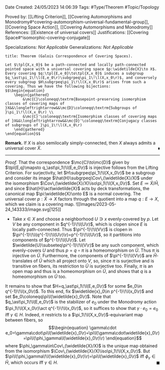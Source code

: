 <div class="topSpace"></div>

Date Created: 24/05/2023 14:06:39
Tags: #Type/Theorem #Topic/Topology

Proved by: [[Lifting Criterion]], [[Covering Automorphisms and Monodromy#^covering-automorphism-universal-fundamental-group]], [[Covering Space Action]], [[Covering Automorphisms and Monodromy]]
References: [[Existence of universal covers]]
Justifications: [[Covering Space#^isomorphic-covering-conjugate]]

Specializations: <i>Not Applicable</i>
Generalizations: <i>Not Applicable</i>

``` ad-Theorem
title: Theorem (Galois Correspondence of Covering Spaces).

Let $\tpl{X,x_0}$ be a path-connected and locally path-connected pointed space with a universal covering space $p:\widetilde{X}\to X$. Every covering $q:\tpl{E,e_0}\to\tpl{X,x_0}$ induces a subgroup $q_\ast\pi_1\!\l(E,e_0\r)\subgrpeq\pi_1\!\l(X,x_0\r)$, and conversely every subgroup $H\subgrpeq\pi_1\!\l(X,x_0\r)$ arises from such a covering. Thus we have the following bijections:
$$\begin{equation}
    \begin{gathered}
        &\mc{C}\coloneqq\textrm{Basepoint-preserving isomorphism classes of covering maps of }X&&\longleftrightarrow&&\mc{D}\coloneqq\textrm{Subgroups of }\pi_1\!\l(X,x_0\r) \\
        &\mc{C}'\coloneqq\textrm{Isomorphism classes of covering maps of }X&&\longleftrightarrow&&\mc{D}'\coloneqq\textrm{Conjugacy classes of subgroups of }\pi_1\!\l(X,x_0\r)
    \end{gathered}
\end{equation}$$

```

<b>Remark.</b> If $X$ is also semilocally simply-connected, then $X$ always admits a universal cover $\widetilde{X}$.<span style="float:right;">$\blacklozenge$</span>

---

<i>Proof.</i> That the correspondence $\mc{C}\to\mc{D}$ given by $\tpl{E,q}\mapsto q_\ast\pi_1\!\l(E,e_0\r)$ is injective follows from the Lifting Criterion. For surjectivity, let $H\subgrpeq\pi_1\!\l(X,x_0\r)$ be a subgroup and consider its image $\hat{H}\subgrpeq\Cov\,(\widetilde{X}/X)$ under the isomorphism $\Cov\,(\widetilde{X}/X)\iso\pi_1\!\l(X,x_0\r)$. Set $E\coloneqq\widetilde{X}/\hat{H}$, and since $\hat{H}\act\widetilde{X}$ acts by deck transformations, the canonical map $\pi:\widetilde{X}\onto E$ is a normal covering. The universal cover $p:\widetilde{X}\to X$ factors through the quotient into a map $q:E\to X$, which we claim is a covering map.
![[Images/2023-05-24_143333/image.svg|125]]
* Take $x\in X$ and choose a neighborhood $U\ni x$ evenly-covered by $p$. Let $V$ be any component in $q^{-1}\!\l(U\r)$, which is clopen since $E$ is locally path-connected. Thus $\pi^{-1}\!\l(V\r)$ is clopen in $\pi^{-1}\!\l(q^{-1}\!\l(U\r)\r)=p^{-1}\!\l(U\r)$, so it partitions into components of $p^{-1}\!\l(U\r)$. Let $\widetilde{U}\subseteq\pi^{-1}\!\l(V\r)$ be any such component, which evenly-covers $U$ and thus $p=q\circ\pi$ is a homeomorphism on $\widetilde{U}$. Thus $\pi$ is injective on $\widetilde{U}$. Furthermore, the components of $\pi^{-1}\!\l(V\r)$ are $\hat{H}$-translates of $\widetilde{U}$ which all project onto $V$, so, since $\pi$ is surjective and is transitive on fibers, its restriction to $\widetilde{U}$ is surjective too. Finally, $\pi$ is an open map and thus is a homeomorphism on $\widetilde{U}$, and shows that $q$ is a homeomorphism on $\widetilde{U}$ too.

It remains to show that $H=q_\ast\pi_1\!\l(E,e_0\r)$ for some $e_0\in q^{-1}\!\l(x_0\r)$. To this end, fix $\widetilde{x}_0\in p^{-1}\!\l(x_0\r)$ and set $e_0\coloneqq\pi\l(\widetilde{x}_0\r)$. Note that $q_\ast\pi_1\!\l(E,e_0\r)$ is the stabilizer of $e_0$ under the Monodromy action $\pi_1\!\l(X,x_0\r)\act q^{-1}\!\l(x_0\r)$, so it suffices to show that $\gamma\cdot e_0=e_0$ iff $\gamma\in H$. Indeed, $\pi$ restricts to a $\pi_1\!\l(X,x_0\r)$-equivariant map between fibers, so
$$\begin{equation}
    \gamma\cdot e_0=\gamma\cdot\pi\l(\widetilde{x}_0\r)=\pi\l(\gamma\cdot\widetilde{x}_0\r)=\pi\l(\phi_\gamma\l(\widetilde{x}_0\r)\r)
\end{equation}$$
where $\phi_\gamma\in\Cov\,(\widetilde{X}/X)$ is the unique map obtained from the isomorphism $\Cov\,(\widetilde{X}/X)\iso\pi_1\!\l(X,x_0\r)$. But $\pi\l(\phi_\gamma\!\l(\widetilde{x}_0\r)\r)=\pi\l(\widetilde{x}_0\r)$ iff $\phi_\gamma\in\hat{H}$, which occurs iff $\gamma\in H$.<span style="float:right;">$\blacksquare$</span>
